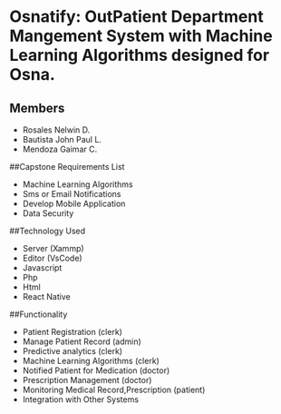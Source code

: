 # Osnatify: OutPatient Department Mangement System with Machine Learning Algorithms designed for Osna.

## Members

- Rosales Nelwin D.
- Bautista John Paul L. 
- Mendoza Gaimar C.

##Capstone Requirements List
- Machine Learning Algorithms
- Sms or Email Notifications
- Develop Mobile Application 
- Data Security

##Technology Used 
- Server (Xammp)
- Editor (VsCode)
- Javascript
- Php
- Html
- React Native

##Functionality
- Patient Registration (clerk)
- Manage Patient Record (admin)
- Predictive analytics (clerk)
- Machine Learning Algorithms (clerk)
- Notified Patient for Medication (doctor)
- Prescription Management (doctor)
- Monitoring Medical Record,Prescription (patient)
- Integration with Other Systems



